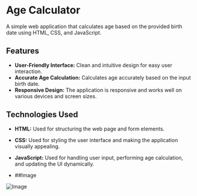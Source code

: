 # Age Calculator

A simple web application that calculates age based on the provided birth date using HTML, CSS, and JavaScript.

## Features

- **User-Friendly Interface:** Clean and intuitive design for easy user interaction.
- **Accurate Age Calculation:** Calculates age accurately based on the input birth date.
- **Responsive Design:** The application is responsive and works well on various devices and screen sizes.

## Technologies Used

- **HTML:** Used for structuring the web page and form elements.
- **CSS:** Used for styling the user interface and making the application visually appealing.
- **JavaScript:** Used for handling user input, performing age calculation, and updating the UI dynamically.

- ##Image

![Image]([https://github.com/alfiyafatima09/Age-Calculator/commit/bb88b4632dd82e639729a871ec210ae5b8e08c76](https://github.com/alfiyafatima09/Age-Calculator/blob/master/Age_calculator%20img.png?raw=true)https://github.com/alfiyafatima09/Age-Calculator/blob/master/Age_calculator%20img.png?raw=true)



